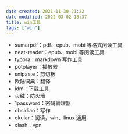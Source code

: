 ```yaml
---
date created: 2021-11-30 21:22
date modified: 2022-03-02 18:37
title: win工具
tags: ["win"]
---
```

- sumarpdf：pdf、epub、mobi 等格式阅读工具
- neat-reader：epub、mobi 等阅读工具
- typora：markdown 写作工具
- potplayer：播放器
- snipaste：剪切板
- 欧陆词典：翻译
- idm：下载工具
- 火绒：防火墙
- 1password：密码管理器
- obsidian：写作
- okular：阅读，win、linux 通用
- clash：vpn